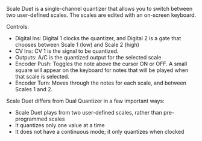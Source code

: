 Scale Duet is a single-channel quantizer that allows you to switch between two user-defined scales. The scales are edited with an on-screen keyboard.

Controls:
* Digital Ins: Digital 1 clocks the quantizer, and Digital 2 is a gate that chooses between Scale 1 (low) and Scale 2 (high)
* CV Ins: CV 1 is the signal to be quantized.
* Outputs: A/C is the quantized output for the selected scale
* Encoder Push: Toggles the note above the cursor ON or OFF. A small square will appear on the keyboard for notes that will be played when that scale is selected.
* Encoder Turn: Moves through the notes for each scale, and between Scales 1 and 2.

Scale Duet differs from Dual Quantizer in a few important ways:

* Scale Duet plays from two user-defined scales, rather than pre-programmed scales
* It quantizes only one value at a time
* It does not have a continuous mode; it only quantizes when clocked